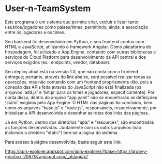 # User-n-TeamSystem

Este programa é um sistema que permite criar, excluir e listar tanto usuários/jogadores como países/times, permitindo, ainda, a associação entre os jogadores e os times.

Seu backend foi desenvolvido em Python, e seu frontend contou com HTML e JavaScript, utilizando o framework Angular. Como plataforma de hospedagem, foi utilizado o App Engine, contando com outras bibliotecas e serviços do Cloud Platform para desenvolvimento da API central e dos serviços exigidos (ex.: endpoints, vendor, database).

Seu deploy atual está na versão 1.0, que não conta com o frontend entregue; portanto, através do link abaixo, será possível realizar todas as operações, mas não contando com um frontend propriamente dito, pois a conexão das APIs feita através do JavaScript não está finalizada (os arquivos 'add.js' e 'list.js' para os times e jogadores, especificamente). Por conta disso, dentro do arquivo "app.yaml" não se encontrarão as definições 'static' exigidas pelo App Engine. O HTML das páginas foi concluído, bem como os arquivos "base.js" e "route.js", responsáveis, respectivamente, por inicializar a API desenvolvida e desenhar as rotas dos links das páginas.

Já em Python, dentro dos diretórios "apis" e "resources", são encontradas as funções desenvolvidas. Juntamente com os outros arquivos (não incluindo o diretório "static") tem-se a lógica do sistema.

Para acesso à página desenvolvida, basta seguir este link:

https://apis-explorer.appspot.com/apis-explorer/?base=https://groovy-gearbox-206718.appspot.com/_ah/api#p/

